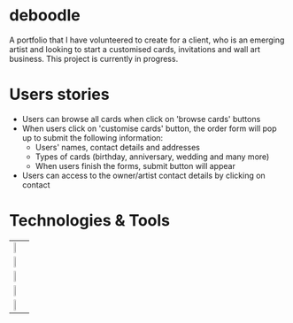 # deboodle
A portfolio that I have volunteered to create for a client, who is an emerging artist and looking to start a customised cards, invitations and wall art business. This project is currently in progress.
# Users stories
- Users can browse all cards when click on 'browse cards' buttons
- When users click on 'customise cards' button, the order form will pop up to submit the following information:
  - Users' names, contact details and addresses
  - Types of cards (birthday, anniversary, wedding and many more)
  - When users finish the forms, submit button will appear
 - Users can access to the owner/artist contact details by clicking on contact

# Technologies & Tools
<table>
  <tr>
    <td><img src="https://www.import.io/wp-content/uploads/2017/10/React-logo.png" width="18%" style="text-alight: center"></td>
  </tr>
  <tr>
    <td><img src="https://miro.medium.com/max/1200/1*I1bJuD1D5G2FvWP5IVyyFQ.png" width="18%"></td>
  </tr>
  <tr>
    <td><img src="https://blog.alexdevero.com/wp-content/uploads/2015/03/sass-logo.jpg" width="18%"></td>
  </tr>
  <tr>
    <td><img src="https://miro.medium.com/max/9350/1*BCPTI5sT2C9JH76__X2WUg.png" width="18%"></td>
  </tr>
  <tr>
     <td><img src="https://www.agnosticdev.com/sites/default/files/2016-01/npm-logo_1.png" width="18%"></td>    
  </tr>
</table>

